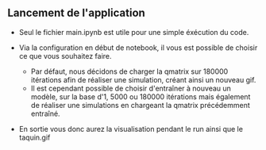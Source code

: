 ## Lancement de l'application

- Seul le fichier main.ipynb est utile pour une simple éxécution du code.
- Via la configuration en début de notebook, il vous est possible de choisir ce que vous souhaitez faire.
    - Par défaut, nous décidons de charger la qmatrix sur 180000 itérations afin de réaliser une simulation, créant ainsi un nouveau gif.
    - Il est cependant possible de choisir d'entraîner à nouveau un modèle, sur la base d'1, 5000 ou 180000 itérations mais également de réaliser une simulations en chargeant la qmatrix précédemment entraîné.
    
- En sortie vous donc aurez la visualisation pendant le run ainsi que le taquin.gif
